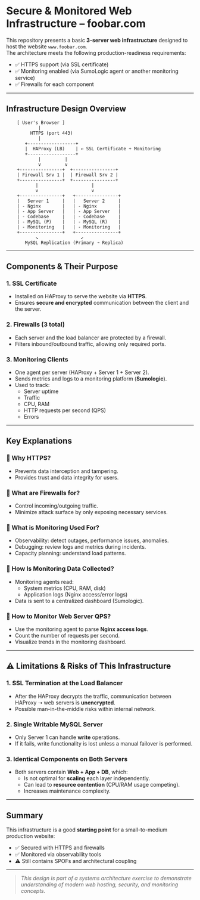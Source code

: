 # Secure & Monitored Web Infrastructure – foobar.com

This repository presents a basic **3-server web infrastructure** designed to host the website `www.foobar.com`.  
The architecture meets the following production-readiness requirements:

- ✅ HTTPS support (via SSL certificate)
- ✅ Monitoring enabled (via SumoLogic agent or another monitoring service)
- ✅ Firewalls for each component


---


## Infrastructure Design Overview

        [ User's Browser ]
                |
             HTTPS (port 443)
                |
           +------------------+
           |  HAProxy (LB)    | ← SSL Certificate + Monitoring
           +------------------+
                |         |
                v         v
        +----------------+  +----------------+
        | Firewall Srv 1 |  | Firewall Srv 2 |
        +----------------+  +----------------+
               |                    |
               v                    v
        +----------------+   +----------------+
        |   Server 1     |   |   Server 2     |
        | - Nginx        |   | - Nginx        |
        | - App Server   |   | - App Server   |
        | - Codebase     |   | - Codebase     |
        | - MySQL (P)    |   | - MySQL (R)    |
        | - Monitoring   |   | - Monitoring   |
        +----------------+   +----------------+
               ↘                ↙
           MySQL Replication (Primary ➝ Replica)


---


## Components & Their Purpose

### **1. SSL Certificate**

- Installed on HAProxy to serve the website via **HTTPS**.
- Ensures **secure and encrypted** communication between the client and the server.

### **2. Firewalls (3 total)**

- Each server and the load balancer are protected by a firewall.
- Filters inbound/outbound traffic, allowing only required ports.

### **3. Monitoring Clients**

- One agent per server (HAProxy + Server 1 + Server 2).
- Sends metrics and logs to a monitoring platform (**Sumologic**).
- Used to track:
  - Server uptime
  - Traffic
  - CPU, RAM
  - HTTP requests per second (QPS)
  - Errors

---

## Key Explanations

### 🔹 Why HTTPS?

- Prevents data interception and tampering.
- Provides trust and data integrity for users.

### 🔹 What are Firewalls for?

- Control incoming/outgoing traffic.
- Minimize attack surface by only exposing necessary services.

### 🔹 What is Monitoring Used For?

- Observability: detect outages, performance issues, anomalies.
- Debugging: review logs and metrics during incidents.
- Capacity planning: understand load patterns.

### 🔹 How Is Monitoring Data Collected?

- Monitoring agents read:
  - System metrics (CPU, RAM, disk)
  - Application logs (Nginx access/error logs)
- Data is sent to a centralized dashboard (Sumologic).

### 🔹 How to Monitor Web Server QPS?

- Use the monitoring agent to parse **Nginx access logs**.
- Count the number of requests per second.
- Visualize trends in the monitoring dashboard.


---


## ⚠️ Limitations & Risks of This Infrastructure

### 1. SSL Termination at the Load Balancer

- After the HAProxy decrypts the traffic, communication between HAProxy ➝ web servers is **unencrypted**.
- Possible man-in-the-middle risks within internal network.

### 2. Single Writable MySQL Server

- Only Server 1 can handle **write** operations.
- If it fails, write functionality is lost unless a manual failover is performed.

### 3. Identical Components on Both Servers

- Both servers contain **Web + App + DB**, which:
  - Is not optimal for **scaling** each layer independently.
  - Can lead to **resource contention** (CPU/RAM usage competing).
  - Increases maintenance complexity.


---


## Summary

This infrastructure is a good **starting point** for a small-to-medium production website:

- ✅ Secured with HTTPS and firewalls  
- ✅ Monitored via observability tools  
- ⚠️ Still contains SPOFs and architectural coupling  


---

> *This design is part of a systems architecture exercise to demonstrate understanding of modern web hosting, security, and monitoring concepts.*
